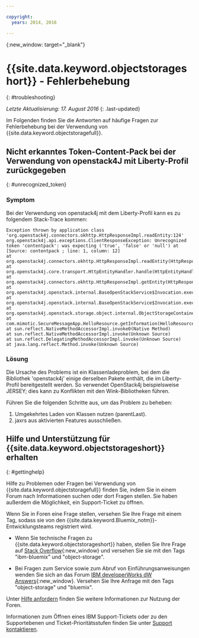 ```yaml
---

copyright:
  years: 2014, 2016

---
```


{:new_window: target="_blank"}

# {{site.data.keyword.objectstorageshort}} - Fehlerbehebung
{: #troubleshooting}

*Letzte Aktualisierung: 17. August 2016*
{: .last-updated}

Im Folgenden finden Sie die Antworten auf häufige Fragen zur Fehlerbehebung bei der Verwendung von {{site.data.keyword.objectstoragefull}}.

## Nicht erkanntes Token-Content-Pack bei der Verwendung von openstack4J mit Liberty-Profil zurückgegeben
{: #unrecognized_token}

### Symptom

Bei der Verwendung von openstack4j mit dem Liberty-Profil kann es zu folgendem Stack-Trace kommen:

    Exception thrown by application class 'org.openstack4j.connectors.okhttp.HttpResponseImpl.readEntity:124'
    org.openstack4j.api.exceptions.ClientResponseException: Unrecognized token 'contentpack': was expecting ('true', 'false' or 'null') at [Source: contentpack ; line: 1, column: 12]
    at org.openstack4j.connectors.okhttp.HttpResponseImpl.readEntity(HttpResponseImpl.java:124)
    at org.openstack4j.core.transport.HttpEntityHandler.handle(HttpEntityHandler.java:56)
    at org.openstack4j.connectors.okhttp.HttpResponseImpl.getEntity(HttpResponseImpl.java:68)
    at org.openstack4j.openstack.internal.BaseOpenStackService$Invocation.execute(BaseOpenStackService.java:169)
    at org.openstack4j.openstack.internal.BaseOpenStackService$Invocation.execute(BaseOpenStackService.java:163)
    at org.openstack4j.openstack.storage.object.internal.ObjectStorageContainerServiceImpl.list(ObjectStorageContainerServiceImpl.java:41)
    at com.mimotic.SecureMessageApp.HelloResource.getInformation(HelloResource.java:47)
    at sun.reflect.NativeMethodAccessorImpl.invoke0(Native Method)
    at sun.reflect.NativeMethodAccessorImpl.invoke(Unknown Source)
    at sun.reflect.DelegatingMethodAccessorImpl.invoke(Unknown Source)
    at java.lang.reflect.Method.invoke(Unknown Source)

### Lösung

Die Ursache des Problems ist ein Klassenladeproblem, bei dem die Bibliothek 'openstack4j' einige derselben Pakete enthält, die im Liberty-Profil bereitgestellt werden.  So verwendet OpenStack4j beispielsweise JERSEY; dies kann zu Konflikten mit den Wink-Bibliotheken führen.

Führen Sie die folgenden Schritte aus, um das Problem zu beheben:

1. Umgekehrtes Laden von Klassen nutzen (parentLast).
2. jaxrs aus aktivierten Features ausschließen.

## Hilfe und Unterstützung für {{site.data.keyword.objectstorageshort}} erhalten
{: #gettinghelp}

Hilfe zu Problemen oder Fragen bei Verwendung von {{site.data.keyword.objectstoragefull}} finden Sie, indem Sie in einem Forum nach Informationen suchen oder dort Fragen stellen. Sie haben außerdem die Möglichkeit, ein Support-Ticket zu öffnen.

Wenn Sie in Foren eine Frage stellen, versehen Sie Ihre Frage mit einem Tag, sodass sie von den {{site.data.keyword.Bluemix_notm}}-Entwicklungsteams registriert wird.

* Wenn Sie technische Fragen zu {{site.data.keyword.objectstorageshort}} haben, stellen Sie Ihre Frage auf [Stack Overflow](http://stackoverflow.com/search?q=object-storage+ibm-bluemix){:new_window} und versehen Sie sie mit den Tags "ibm-bluemix" und "object-storage".
<!--Insert the appropriate dW Answers tag for your service for <service_keyword> in URL below:  -->
* Bei Fragen zum Service sowie zum Abruf von Einführungsanweisungen wenden Sie sich an das Forum [IBM developerWorks dW Answers](https://developer.ibm.com/answers/topics/object-storage/?smartspace=bluemix){:new_window}. Versehen Sie Ihre Anfrage mit den Tags "object-storage" und "bluemix".

Unter [Hilfe anfordern](https://console.ng.bluemix.net/docs/support/index.html#getting-help) finden Sie weitere Informationen zur Nutzung der Foren.

Informationen zum Öffnen eines IBM Support-Tickets oder zu den Supportebenen und Ticket-Prioritätsstufen finden Sie unter [Support kontaktieren](https://console.ng.bluemix.net/docs/support/index.html#contacting-support).
